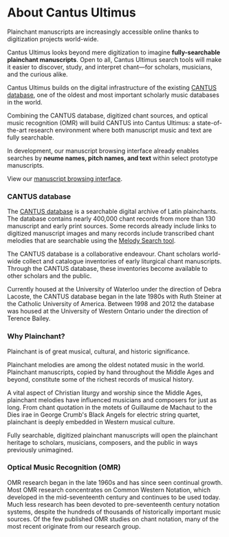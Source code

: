 # About Cantus Ultimus
Plainchant manuscripts are increasingly accessible online thanks to digitization projects world-wide.

Cantus Ultimus looks beyond mere digitization to imagine **fully-searchable plainchant manuscripts**. Open to all, Cantus Ultimus search tools will make it easier to discover, study, and interpret chant—for scholars, musicians, and the curious alike.

Cantus Ultimus builds on the digital infrastructure of the existing [CANTUS database](https://cantusdatabase.org), one of the oldest and most important scholarly music databases in the world.

Combining the CANTUS database, digitized chant sources, and optical music recognition (OMR) will build CANTUS into Cantus Ultimus: a state-of-the-art research environment where both manuscript music and text are fully searchable.

In development, our manuscript browsing interface already enables searches by **neume names, pitch names, and text** within select prototype manuscripts.

View our [manuscript browsing interface](http://cantus.simssa.ca/manuscripts/).

### CANTUS database
The [CANTUS database](https://cantusdatabase.org/) is a searchable digital archive of Latin plainchants. The database contains nearly 400,000 chant records from more than 130 manuscript and early print sources. Some records already include links to digitized manuscript images and many records include transcribed chant melodies that are searchable using the [Melody Search tool](https://cantusdatabase.org/melody).

The CANTUS database is a collaborative endeavour. Chant scholars world-wide collect and catalogue inventories of early liturgical chant manuscripts. Through the CANTUS database, these inventories become available to other scholars and the public.

Currently housed at the University of Waterloo under the direction of Debra Lacoste, the CANTUS database began in the late 1980s with Ruth Steiner at the Catholic University of America. Between 1998 and 2012 the database was housed at the University of Western Ontario under the direction of Terence Bailey.

### Why Plainchant?
Plainchant is of great musical, cultural, and historic significance.

Plainchant melodies are among the oldest notated music in the world. Plainchant manuscripts, copied by hand throughout the Middle Ages and beyond, constitute some of the richest records of musical history.

A vital aspect of Christian liturgy and worship since the Middle Ages, plainchant melodies have influenced musicians and composers for just as long. From chant quotation in the motets of Guillaume de Machaut to the Dies irae in George Crumb's Black Angels for electric string quartet, plainchant is deeply embedded in Western musical culture.

Fully searchable, digitized plainchant manuscripts will open the plainchant heritage to scholars, musicians, composers, and the public in ways previously unimagined.

### Optical Music Recognition (OMR)
OMR research began in the late 1960s and has since seen continual growth. Most OMR research concentrates on Common Western Notation, which developed in the mid-seventeenth century and continues to be used today. Much less research has been devoted to pre-seventeenth century notation systems, despite the hundreds of thousands of historically important music sources. Of the few published OMR studies on chant notation, many of the most recent originate from our research group.
